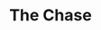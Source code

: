 ---
title: The Chase
description:
price: "SOLD"
category: Crime, Thriler, Mafia
images: 
  - /assets/img/thechase1.png
  - /assets/img/thechase.png
order: 290
groups: 
  - fullwrap
---